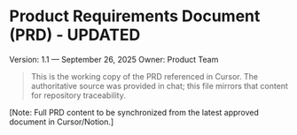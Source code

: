 # Product Requirements Document (PRD) - UPDATED

Version: 1.1 — September 26, 2025
Owner: Product Team

> This is the working copy of the PRD referenced in Cursor. The authoritative source was provided in chat; this file mirrors that content for repository traceability.

[Note: Full PRD content to be synchronized from the latest approved document in Cursor/Notion.]
